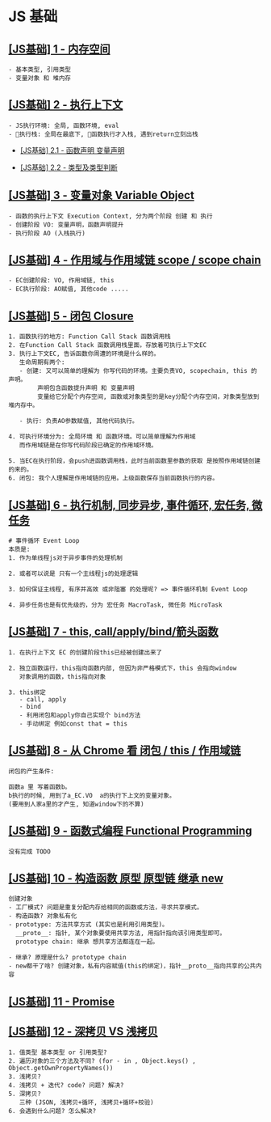 
# JS 基础

## [[JS基础] 1 - 内存空间](https://zhuanlan.zhihu.com/p/139985924)
```
- 基本类型, 引用类型
- 变量对象 和 堆内存
```

## [[JS基础] 2 - 执行上下文](https://zhuanlan.zhihu.com/p/139993414)
```
- JS执行环境: 全局, 函数环境, eval
- 执行栈: 全局在最底下, 函数执行才入栈, 遇到return立刻出栈
```
- [[JS基础] 2.1 - 函数声明 变量声明](https://zhuanlan.zhihu.com/p/138814882)

- [[JS基础] 2.2 - 类型及类型判断](https://zhuanlan.zhihu.com/p/138763630)


## [[JS基础] 3 - 变量对象 Variable Object](https://zhuanlan.zhihu.com/p/140008633)
```
- 函数的执行上下文 Execution Context, 分为两个阶段 创建 和 执行
- 创建阶段 VO: 变量声明，函数声明提升
- 执行阶段 AO (入栈执行)
```

## [[JS基础] 4 - 作用域与作用域链 scope / scope chain](https://zhuanlan.zhihu.com/p/140033593)
```
- EC创建阶段: VO, 作用域链, this
- EC执行阶段: AO赋值, 其他code .....
```

## [[JS基础] 5 - 闭包 Closure](https://zhuanlan.zhihu.com/p/140392658)
```
1. 函数执行的地方: Function Call Stack 函数调用栈
2. 在Function Call Stack 函数调用栈里面，存放着可执行上下文EC
3. 执行上下文EC, 告诉函数你周遭的环境是什么样的。
   生命周期有两个:
   - 创建: 又可以简单的理解为 你写代码的环境。主要负责VO, scopechain, this 的声明。
        声明包含函数提升声明 和 变量声明
        变量给它分配个内存空间, 函数或对象类型的是key分配个内存空间，对象类型放到堆内存中。

   - 执行: 负责AO参数赋值, 其他代码执行。

4. 可执行环境分为: 全局环境 和 函数环境。可以简单理解为作用域
   而作用域链是在你写代码阶段已确定的作用域环境。

5. 当EC在执行阶段，会push进函数调用栈，此时当前函数里参数的获取 是按照作用域链创建的来的。
6. 闭包: 我个人理解是作用域链的应用。上级函数保存当前函数执行的内容。
```

## [[JS基础] 6 - 执行机制, 同步异步, 事件循环, 宏任务, 微任务](https://zhuanlan.zhihu.com/p/137802406)

```
# 事件循环 Event Loop
本质是: 
1. 作为单线程js对于异步事件的处理机制 

2. 或者可以说是 只有一个主线程js的处理逻辑

3. 如何保证主线程, 有序并高效 或非阻塞 的处理呢? => 事件循环机制 Event Loop

4. 异步任务也是有优先级的，分为 宏任务 MacroTask, 微任务 MicroTask
```

## [[JS基础] 7 - this, call/apply/bind/箭头函数](https://zhuanlan.zhihu.com/p/140490589)
```
1. 在执行上下文 EC 的创建阶段this已经被创建出来了

2. 独立函数运行，this指向函数内部, 但因为非严格模式下，this 会指向window
   对象调用的函数，this指向对象

3. this绑定
   - call, apply
   - bind
   - 利用闭包和apply你自己实现个 bind方法
   - 手动绑定 例如const that = this
```

## [[JS基础] 8 - 从 Chrome 看 闭包 / this / 作用域链](https://zhuanlan.zhihu.com/p/140799288)
```
闭包的产生条件:

函数a 里 写着函数b。
b执行的时候, 用到了a_EC.VO  a的执行下上文的变量对象。
(要用到人家a里的才产生, 知道window下的不算)
```

## [[JS基础] 9 - 函数式编程 Functional Programming](https://zhuanlan.zhihu.com/p/140830175)
```
没有完成 TODO
```

## [[JS基础] 10 - 构造函数 原型 原型链 继承 new](https://zhuanlan.zhihu.com/p/140853201)

```
创建对象
- 工厂模式? 问题是重复分配内存给相同的函数或方法，寻求共享模式。
- 构造函数? 对象私有化
- prototype: 方法共享方式 (其实也是利用引用类型)。
  __proto__: 指针, 某个对象要使用共享方法, 用指针指向该引用类型即可。
  prototype chain: 继承 想共享方法都连在一起。

- 继承? 原理是什么? prototype chain
- new都干了啥? 创建对象，私有内容赋值(this的绑定)，指针__proto__指向共享的公共内容
```

## [[JS基础] 11 - Promise](https://zhuanlan.zhihu.com/p/141139467)

## [[JS基础] 12 - 深拷贝 VS 浅拷贝](https://zhuanlan.zhihu.com/p/135220580)

```
1. 值类型 基本类型 or 引用类型?
2. 遍历对象的三个方法及不同? (for - in , Object.keys() ,  Object.getOwnPropertyNames())
3. 浅拷贝?
4. 浅拷贝 + 迭代? code? 问题? 解决?
5. 深拷贝? 
   三种 (JSON, 浅拷贝+循环, 浅拷贝+循环+校验)
6. 会遇到什么问题? 怎么解决?
```
